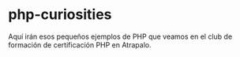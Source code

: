 # php-curiosities

Aquí irán esos pequeños ejemplos de PHP que veamos en el club de formación de certificación PHP en Atrapalo.
